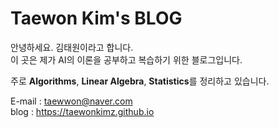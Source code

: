 # Taewon Kim's BLOG

안녕하세요. 김태원이라고 합니다.  
이 곳은 제가 AI의 이론을 공부하고 복습하기 위한 블로그입니다.

주로 **Algorithms**, **Linear Algebra**, **Statistics**를 정리하고 있습니다.  

E-mail : taewwon@naver.com  
blog : https://taewonkimz.github.io
